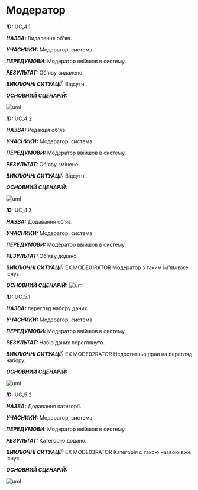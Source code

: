 # Модератор
***ID:*** UC_4.1
    
***НАЗВА:*** Видалення об'яв.
    
***УЧАСНИКИ:*** Модератор, система

***ПЕРЕДУМОВИ:*** Модератор ввійшов в систему.

***РЕЗУЛЬТАТ:*** Об'яву видалено.

***ВИКЛЮЧНІ СИТУАЦІЇ:*** Відсутні.

***ОСНОВНИЙ СЦЕНАРІЙ:***

![uml](http://www.plantuml.com/plantuml/png/XP4nJiD044NxFSKg3Gqdm4qkGCK98iKTmSXU2YGN9XRGOGcXL42k42nRMeNOkSB_Ds9s8c7P55GZp_p__6Tsdhb5wkvMroQ_J9Pnkd19cXjjMdE1T_HeqBB0ZclqBAmqlk2ryQOVPwnGipotKlSiBHz5zupMeeONymxVy6BsaV0-bEFvWBq2f7G2EQfpXjUnOnQP_Ee-S_4g5--MXKfxT2o3zyWD6j7L6h0vUQngJecVkE5BDDhitmZR2VHla24bg_4Dfh_wv5eO7WVDgz7hW9Twa1rRTEXOoI1izdklOJAmm_KobzoQUNopbDVw0G00)


***ID:*** UC_4.2
    
***НАЗВА:*** Редакція об'яв.
    
***УЧАСНИКИ:*** Модератор, система

***ПЕРЕДУМОВИ:*** Модератор ввійшов в систему.

***РЕЗУЛЬТАТ:*** Об'яву змінено.

***ВИКЛЮЧНІ СИТУАЦІЇ:*** Відсутні.

***ОСНОВНИЙ СЦЕНАРІЙ:***

![uml](http://www.plantuml.com/plantuml/png/XL4xJiD05Ept5AiqD9o0DBa05IU857S48tifa5oOc4-ND2XfW5mXMBPO6JkvmhmRCVjSn0f5YkJPi_EPjvwaRfguX_cjoQxZMPHCNPnaHa5hhl21FIhKacCd2-mbjmI-uHLurvSBMQ6Kuj9oDb9OUI7l3RN53rfPeuEdr8_fjka1MLAg3y_14YszNcKjoy3vr2GlJsWqWgDZp46zHzWCFKTZazqyfYwQPrHk9Gz4_ZefWl90PaLUgGjKlSOgXy0nTBZvsGBR_wQdHOPh3cxeDEXB5dJmQBMj5Y-3EMUBNzICxMJ5Wx2NvL_DinsQllRHETnjwk9xCudkPloIVm00)


***ID:*** UC_4.3
    
***НАЗВА:*** Додавання об'яв.
    
***УЧАСНИКИ:*** Модератор, система

***ПЕРЕДУМОВИ:*** Модератор ввійшов в систему.

***РЕЗУЛЬТАТ:*** Об'яву додано.

***ВИКЛЮЧНІ СИТУАЦІЇ:*** EX MODE01RATOR Модератор з таким ім'ям вже існує.

***ОСНОВНИЙ СЦЕНАРІЙ:***
![uml](http://www.plantuml.com/plantuml/png/NP2nIWD148RxVOeX5ZOMsjur4KmP0j72Dd2B2YOdUsiXR77c4B5ASrYfpt2A2qUyN5vXvety6L7HQkzc_c_dcnqMVkRyzVpIX76UMJVpkGj6YsGIVkAUtpbAoOqikPUIK7ZbLWkr_kpAYj-asYESQwb8xf2xvqW00IlOfhZh-UjJRdcjC8uD4bkb1bp_fWUf2SStXRVp04uR_yUbPf5xI-xYxDpJZhDPGhn5l-EMFnW3Q7HAuydHQFzWUdWocVvPB-4NMKg9Q2ULr4hYqaSrxi17c6raXPqUk2SOmnfY4StcPo_a6bNwDYfyVcM6Tf7XEJy1) 



***ID:*** UC_5.1
    
***НАЗВА:*** перегляд набору даних.
    
***УЧАСНИКИ:*** Модератор, система

***ПЕРЕДУМОВИ:*** Модератор ввійшов в систему.

***РЕЗУЛЬТАТ:*** Набір даних переглянуто.

***ВИКЛЮЧНІ СИТУАЦІЇ:*** EX MODE02RATOR Недостатньо прав на перегляд набору.

***ОСНОВНИЙ СЦЕНАРІЙ:***

![uml](http://www.plantuml.com/plantuml/png/TL6zJiCm6Dpz59_Aoe0OqwL8TAmg5GRMIea0YJOeCGDIXfAgGanPgaxyl49Q6XIIEds5ynjnE1CI7JpuVkwxp-x5UXpfXycTIWQX7qHZ7KQ9Sg0e3wzei4LXPyXjYiREXC0QfGEM0eCSQxiYJbaEGsPnB3P3XHBVOXVqFACGxEbW5D4DDIdFayswdF26lBsYQYCh62htgEnSElXmmmjyecQgiVDVSQUhael7M0UJH7cKD0obZDJ1Kbqr3NKWqUtrZPQZAF0zTg9nXn8rE5hwLp8OdlTFJaTdbyFHd-Vmy6vJrYYnOu5bwzpO5ROkeMO_msuPDtz18uuoGgR1brl-loKEzOnrUAzwmTJdf_m0)



***ID:*** UC_5.2
    
***НАЗВА:*** Додавання категорії.
    
***УЧАСНИКИ:*** Модератор, система

***ПЕРЕДУМОВИ:*** Модератор ввійшов в систему.

***РЕЗУЛЬТАТ:*** Категорію додано.

***ВИКЛЮЧНІ СИТУАЦІЇ:*** EX MODE03RATOR Категорія с такою назвою вже існує.

***ОСНОВНИЙ СЦЕНАРІЙ:***

![uml](http://www.plantuml.com/plantuml/png/RPB1IiD048RlUOgble3WhRbKiCTIg1wy5X9Ki8qawq788Qrw4mK9zQBs5TgOO6YQz1N-UIDdLYAavfHbvfjlvr_I2_JOrxUJQoiSU8xhZxNdXvOfAgkBTrH8aL645SrHKQIui4Pk2h52YHNMj91woiUIEuysptqOFgSPDd-WudF9upjiw5vr41ktuQGbXmnVSWaBdpks5PxU1TgTXEnRCfl87Wo9Znw4mvP5x2ZeHJv6nvZiKKhfdzHkfEpYbMcPocbEJxzflf68T7_qhJLLCz2I5aWPC8kALU1cZZfptBhSrDEkygykBhKwy5sdgrXTOOiSXU2gVwu6mvF-uT7e-6musilooHaYvF8cefV9H1OoXW9P_IWxfYf5CrbKhguxhPa3xTrOFNVgy1_o0m00)
